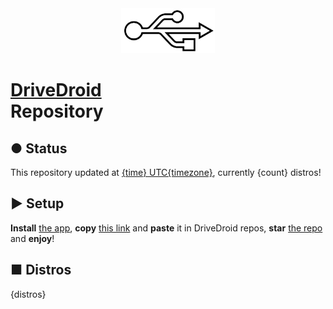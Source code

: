 <center><img src="./logo.svg" width="150"/></center>

# **[DriveDroid](https://www.drivedroid.io)<br>Repository**

## ● Status

This repository updated at [{time} UTC{timezone}](https://time.is/UTC{timezone}), currently {count} distros!

## ► Setup

**Install** [the app](https://play.google.com/store/apps/details?id=com.softwarebakery.drivedroid), **copy** [this link](./repo.json) and **paste** it in DriveDroid repos, **star** [the repo](https://github.com/flameshikari/ddrg) and **enjoy**!

## ■ Distros

<p class="start">{distros}</p>
